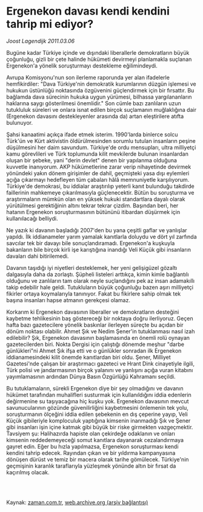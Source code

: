 # Ergenekon davası kendi kendini tahrip mi ediyor?

*Joost Lagendijk 2011.03.06*

<td class="columnist-detail">
<p>Bugüne kadar Türkiye içinde ve dışındaki liberallerle demokratların büyük çoğunluğu, gizli bir çete halinde hükümeti devirmeyi planlamakla suçlanan Ergenekon'a yönelik soruşturmayı destekleme eğilimindeydi.</p>
<p>
<div id="haberMetinDiv">
<p>Avrupa Komisyonu'nun son ilerleme raporunda yer alan ifadelerle hemfikirdiler: "Dava Türkiye'nin demokratik kurumlarının düzgün işlemesi ve hukukun üstünlüğü noktasında özgüvenini güçlendirmek için bir fırsattır. Bu bağlamda dava sürecinin hukuka uygun yürümesi, bilhassa yargılananların haklarına saygı gösterilmesi önemlidir." Son cümle bazı zanlıların uzun tutukluluk süreleri ve onlara isnat edilen birçok suçlamanın muğlaklığına dair (Ergenekon davasını destekleyenler arasında da) artan eleştirilere atıfta bulunuyor.
<p>Şahsi kanaatimi açıkça ifade etmek isterim. 1990'larda binlerce solcu Türk'ün ve Kürt aktivistin öldürülmesinden sorumlu tutulan insanların peşine düşülmesini her daim savundum. Türkiye'de ordu mensupları, ultra milliyetçi kamu görevlileri ve Türk toplumunda kilit mevkilerde bulunan insanlardan oluşan bir şebeke, yani "derin devlet" denen bir yapılanma olduğuna kuvvetle inanıyorum. AKP hükümetlerine zarar verip nihayetinde devirmek yönündeki yakın dönem girişimler de dahil, geçmişteki yasa dışı eylemleri açığa çıkarmayı hedefleyen tüm çabaları hâlâ memnuniyetle karşılıyorum. Türkiye'de demokrasi, bu iddialar araştırılıp yeterli kanıt bulunduğu takdirde faillerinin mahkemeye çıkarılmasıyla güçlenecektir. Bütün bu soruşturma ve araştırmaların mümkün olan en yüksek hukuki standartlara dayalı olarak yürütülmesi gerektiğinin altını tekrar tekrar çizdim. Başından beri, her hatanın Ergenekon soruşturmasının bütününü itibardan düşürmek için kullanılacağı belliydi.
<p>Ne yazık ki davanın başladığı 2007'den bu yana çeşitli gaflar ve yanlışlar yapıldı. İlk iddianameler yarım yamalak kanıtlarla doluydu ve dört yıl zarfında savcılar tek bir davayı bile sonuçlandıramadı. Ergenekon'a kuşkuyla bakanların bile birçok kirli işe karıştığına inandığı Veli Küçük gibi insanların davaları dahi bitirilemedi.
<p>Davanın taşıdığı iyi niyetleri desteklemek, her yeni gelişigüzel gözaltı dalgasıyla daha da zorlaştı. Şüpheli listeleri arttıkça, kimin kimle bağlantılı olduğunu ve zanlıların tam olarak neyle suçlandığını pek az insan adamakıllı takip edebilir hale geldi. Tutukluların büyük çoğunluğu bazen aşırı milliyetçi fikirler ortaya koymalarıyla tanınıyor. Fakat bu fikirlere sahip olmak tek başına insanları hapse atmanın gerekçesi olamaz.
<p>Korkarım ki Ergenekon davasının liberaller ve demokratların desteğini kaybetme tehlikesinin baş göstereceği bir noktaya doğru ilerliyoruz. Geçen hafta bazı gazetecilere yönelik baskınlar ilerleyen süreçte bu açıdan bir dönüm noktası olabilir. Ahmet Şık ve Nedim Şener'in tutuklanması nasıl izah edilebilir? Şık, Ergenekon davasının başlamasında en önemli rolü oynayan gazetecilerden biri. Nokta Dergisi için çalıştığı dönemde meşhur "darbe günlükleri"ni Ahmet Şık ifşa etti ve o günlükler sonradan ilk Ergenekon iddianamesindeki kilit önemde kanıtlardan biri oldu. Şener, Milliyet Gazetesi'nde çalışan bir araştırmacı gazeteci ve Hrant Dink cinayetiyle ilgili, Türk polisi ve jandarmasının birçok yalanını ve yanlışını açığa vuran kitabını yayımlamasının ardından Dünya Basın Özgürlüğü Kahramanı seçildi.
<p>Bu tutuklamaların, sürekli Ergenekon diye bir şey olmadığını ve davanın hükümet tarafından muhalifleri susturmak için kullanıldığını iddia edenlerin değirmenine su taşıyacağına hiç kuşku yok. Ergenekon davasının mevcut savunucularının gözünde güvenilirliğini kaybetmesini önlemenin tek yolu, soruşturmanın ölçeğini iddia edilen şebekenin en dış çeperine yayıp, Veli Küçük gibileriyle komploculuk yaptığına kimsenin inanmadığı Şık ve Şener gibi insanları işin içine katmak gibi büyük bir riske girmekten vazgeçmektir. Tavsiyem şu: Halihazırda hapiste olan çekirdeğe odaklanın ve onları kimsenin reddedemeyeceği somut kanıtlara dayanarak cezalandırmaya gayret edin. Eğer bu hızla yapılmazsa, Ergenekon soruşturması kendi kendini tahrip edecek. Rayından çıkan ve bir yıldırma kampanyasına dönüşen dürüst ve temiz bir macera olarak tarihe gömülecek. Türkiye'nin geçmişinin karanlık taraflarıyla yüzleşmek yönünde altın bir fırsat da kaçırılmış olacak. </p></p></p></p></p></p></div>
</p>


<p><br>
		 </br></p></td>

Kaynak: [zaman.com.tr](http://zaman.com.tr/yazar.do?yazino=1103054), [web.archive.org (arşiv bağlantısı)](http://web.archive.org/web/20110314024303/http://www.zaman.com.tr:80/yazar.do?yazino=1103054)
